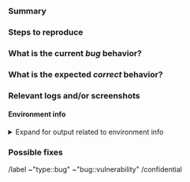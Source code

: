 <!---
Please read this!

This template is for reporting a security vulnerability about ProdManager

--->

### Summary

<!-- Summarize the bug encountered concisely. -->

### Steps to reproduce

<!-- Describe how one can reproduce the issue - this is very important. Please use an ordered list. -->

### What is the current *bug* behavior?

<!-- Describe what actually happens. -->

### What is the expected *correct* behavior?

<!-- Describe what you should see instead. -->

### Relevant logs and/or screenshots

<!-- Paste any relevant logs - please use code blocks (```) to format console output, logs, and code
 as it's tough to read otherwise. -->

#### Environment info

<!--  Input any relevant environment information if needed. -->

<details>
<summary>Expand for output related to environment info</summary>

<pre>

PUT INFORMATION HERE

</pre>
</details>

### Possible fixes

<!-- If you can, link to the line of code that might be responsible for the problem. -->

/label ~"type::bug" ~"bug::vulnerability"
/confidential
